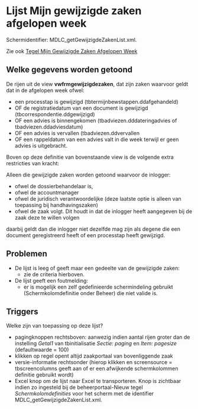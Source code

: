 # Lijst Mijn gewijzigde zaken afgelopen week

Schermidentifier: MDLC_getGewijzigdeZakenList.xml.

Zie ook [Tegel Mijn Gewijzigde Zaken Afgelopen Week](tegel_mijn_gewijzigde_zaken_afgelopen_week.md)

## Welke gegevens worden getoond

De rijen uit de view **vwfrmgewijzigdezaken**, dat zijn zaken waarvoor geldt dat in de afgelopen week ofwel:

- een processtap is gewijzigd (tbtermijnbewstappen.ddafgehandeld)
- OF de registratiedatum van een document is gewijzigd (tbcorrespondentie.ddgewijzigd)
- OF een advies is binnengekomen (tbadviezen.dddateringadvies of tbadviezen.ddadviesdatum)
- OF een advies is vervallen (tbadviezen.ddvervallen
- OF een rappeldatum van een advies valt in die week terwijl er geen advies is uitgebracht.

Boven op deze definitie van bovenstaande view is de volgende extra restricties van kracht:

Alleen die gewijzigde zaken worden getoond waarvoor de inlogger:

- ofwel de dossierbehandelaar is,
- ofwel de accountmanager
- ofwel de juridisch verantwoordelijke (deze laatste optie is alleen van toepassing bij handhavingszaken)
- ofwel de zaak volgt. Dit houdt in dat de inlogger heeft aangegeven bij de zaak deze te willen volgen

daarbij geldt dan die inlogger niet dezelfde mag zijn als degene die een document geregistreerd heeft of een processtap heeft gewijzigd.

## Problemen

- De lijst is leeg of geeft maar een gedeelte van de gewijzigde zaken:
  - zie de criteria hierboven.
- De lijst geeft een foutmelding:
  - er is mogelijk een zelf gedefinieerde schermindeling gebruikt (Schermkolomdefinitie onder Beheer) die niet valide is.

## Triggers

Welke zijn van toepassing op deze lijst?

- pagingknoppen rechtsboven: aanwezig indien aantal rijen groter dan de instelling _Getal1_ van tbinitialisatie _Sectie: paging_ en _Item: pagesize_ (defaultwaarde = 100)
- klikken op regel opent altijd zaakportaal van bovenliggende zaak
- versie-informatie rechtsonder (hierop klikken en screensource = tbscreencolumns geeft aan of er een afwijkende schermkolommen definitie gebruikt wordt)
- Excel knop om de lijst naar Excel te transporteren. Knop is zichtbaar indien zo ingesteld bij de beheerportaal-Nieuw tegel _Schermkolomdefinities_ voor het scherm met de identifier MDLC_getGewijzigdeZakenList.xml.
